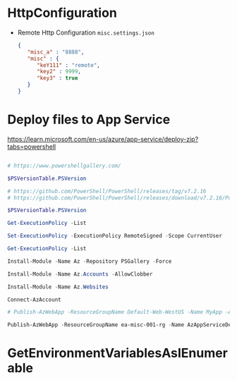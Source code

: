 # HttpConfiguration

- Remote Http Configuration `misc.settings.json`

  ```json
  {
	 "misc_a" : "8888",
	 "misc" : {
		"keY111" : "remote",
		"key2" : 9999,
		"key3" : true
     }
  }
  ```


# Deploy files to App Service
https://learn.microsoft.com/en-us/azure/app-service/deploy-zip?tabs=powershell

```powershell

# https://www.powershellgallery.com/

$PSVersionTable.PSVersion

# https://github.com/PowerShell/PowerShell/releases/tag/v7.2.16
# https://github.com/PowerShell/PowerShell/releases/download/v7.2.16/PowerShell-7.2.16-win-x64.msi

$PSVersionTable.PSVersion

Get-ExecutionPolicy -List

Set-ExecutionPolicy -ExecutionPolicy RemoteSigned -Scope CurrentUser

Get-ExecutionPolicy -List

Install-Module -Name Az -Repository PSGallery -Force

Install-Module -Name Az.Accounts -AllowClobber

Install-Module -Name Az.Websites

Connect-AzAccount

# Publish-AzWebApp -ResourceGroupName Default-Web-WestUS -Name MyApp -ArchivePath <zip-package-path> 

Publish-AzWebApp -ResourceGroupName ea-misc-001-rg -Name AzAppServiceDeployTest -ArchivePath "D:\MyGitHub\AzAppServiceDeployTest\AzAppServiceDeployTest\obj\Release\net6.0\PubTmp\AzAppServiceDeployTest-20231030021323085.zip"

```

# GetEnvironmentVariablesAsIEnumerable